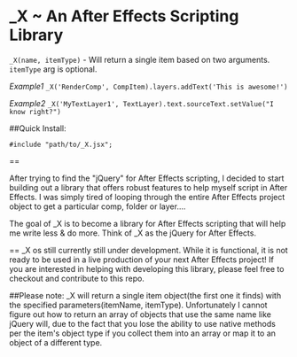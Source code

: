 _X ~ An After Effects Scripting Library
==
`_X(name, itemType)` - Will return a single item based on two arguments. `itemType` arg is optional.

*Example1* `_X('RenderComp', CompItem).layers.addText('This is awesome!')`

*Example2* `_X('MyTextLayer1', TextLayer).text.sourceText.setValue("I know right?")`


##Quick Install:

`#include "path/to/_X.jsx";`

==

After trying to find the "jQuery" for After Effects scripting, I decided to start building out a library that offers robust features to help myself script in After Effects. I was simply tired of looping through the entire After Effects  project object to get a particular comp, folder or layer....

The goal of _X is to become a library for After Effects scripting that will help me write less & do more. Think of _X as the jQuery for After Effects.

==
_X os still currently still under development. While it is functional, it is not ready to be used in a live production of your next After Effects project! If you are interested in helping with developing this library, please feel free to checkout and contribute to this repo.

##Please note:
_X will return a single item object(the first one it finds) with the specified parameters(itemName, itemType). Unfortunately I cannot figure out how to return an array of objects that use the same name like jQuery will, due to the fact that you lose the ability to use native methods per the item's object type if you collect them into an array or map it to an object of a different type.
